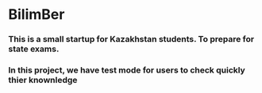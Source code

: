 # BilimBer


### This is a small startup for Kazakhstan students. To prepare for state exams.
### In this project, we have test mode for users to check quickly thier knownledge 

